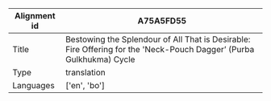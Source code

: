 |Alignment id | A75A5FD55
| --- | --- 
|Title | Bestowing the Splendour of All That is Desirable: Fire Offering for the 'Neck-Pouch Dagger’ (Purba Gulkhukma) Cycle 
|Type | translation
|Languages | ['en', 'bo']